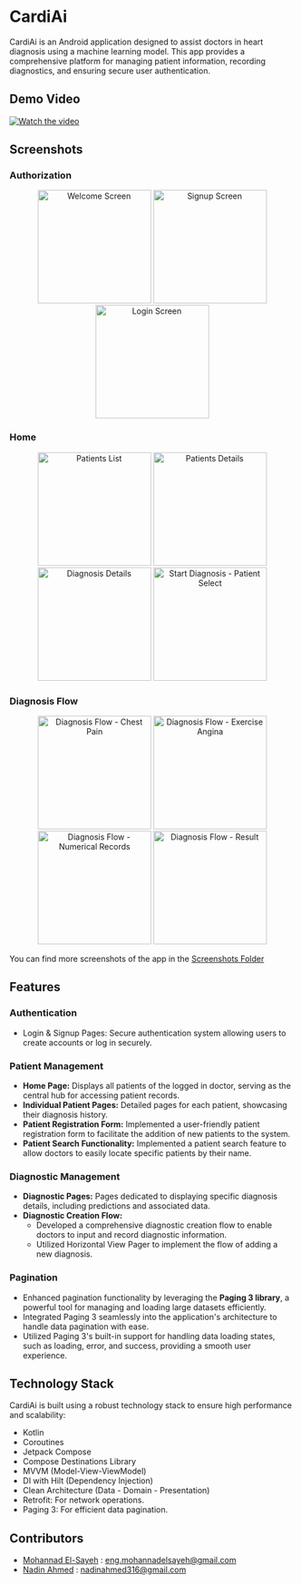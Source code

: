 # CardiAi

CardiAi is an Android application designed to assist doctors in heart diagnosis using a machine
learning model. This app provides a comprehensive platform for managing patient information,
recording diagnostics, and ensuring secure user authentication.

## Demo Video

[![Watch the video](https://img.youtube.com/vi/kGyIA0FJoXg/maxresdefault.jpg)](https://youtu.be/kGyIA0FJoXg)

## Screenshots

### Authorization

<p align="center">
  <img src="Screenshots/Welcome%20Screen.png" alt="Welcome Screen" width="200"/>
  <img src="Screenshots/Signup%20Screen.png" alt="Signup Screen" width="200"/>
  <img src="Screenshots/Login%20Screen.png" alt="Login Screen" width="200"/>
</p>

### Home

<p align="center">
  <img src="Screenshots/Patients%20List.png" alt="Patients List" width="200"/>
  <img src="Screenshots/Patient%20Details.png" alt="Patients Details" width="200"/>
  <img src="Screenshots/Diagnosis%20Details.png" alt="Diagnosis Details" width="200"/>
  <img src="Screenshots/Patient%20Select.png" alt="Start Diagnosis - Patient Select" width="200"/>
</p>

### Diagnosis Flow

<p align="center">
  <img src="Screenshots/Chest%20Pain.png" alt="Diagnosis Flow - Chest Pain" width="200"/>
  <img src="Screenshots/Exercise%20Angina.png" alt="Diagnosis Flow - Exercise Angina" width="200"/>
  <img src="Screenshots/Numerical%20Questions.png" alt="Diagnosis Flow - Numerical Records" width="200"/>
  <img src="Screenshots/Result.png" alt="Diagnosis Flow - Result" width="200"/>
</p>

You can find more screenshots of the app in
the [Screenshots Folder](https://github.com/CardiAi/CardiAi-Android/tree/master/Screenshots)

## Features

### Authentication

* Login & Signup Pages: Secure authentication system allowing users to create accounts or log in
  securely.

### Patient Management

* **Home Page:** Displays all patients of the logged in doctor, serving as the central hub for
  accessing patient records.
* **Individual Patient Pages:** Detailed pages for each patient, showcasing their diagnosis history.
* **Patient Registration Form:** Implemented a user-friendly patient registration form to facilitate
  the addition of new patients to the system.
* **Patient Search Functionality:** Implemented a patient search feature to allow doctors to easily
  locate specific patients by their name.

### Diagnostic Management

* **Diagnostic Pages:** Pages dedicated to displaying specific diagnosis details, including
  predictions and associated data.
* **Diagnostic Creation Flow:**
    * Developed a comprehensive diagnostic creation flow to enable doctors to input and record
      diagnostic information.
    * Utilized Horizontal View Pager to implement the flow of adding a new diagnosis.

### Pagination

* Enhanced pagination functionality by leveraging the **Paging 3 library**, a powerful tool for
  managing and loading large datasets efficiently.
* Integrated Paging 3 seamlessly into the application's architecture to handle data pagination with
  ease.
* Utilized Paging 3's built-in support for handling data loading states, such as loading, error, and
  success, providing a smooth user experience.

## Technology Stack

CardiAi is built using a robust technology stack to ensure high performance and scalability:

* Kotlin
* Coroutines
* Jetpack Compose
* Compose Destinations Library
* MVVM (Model-View-ViewModel)
* DI with Hilt (Dependency Injection)
* Clean Architecture (Data - Domain - Presentation)
* Retrofit: For network operations.
* Paging 3: For efficient data pagination.

## Contributors

* <a href="https://github.com/mSaayeh" target="_blank">Mohannad
  El-Sayeh</a> : [eng.mohannadelsayeh@gmail.com](mailto:eng.mohannadelsayeh@gmail.com)
* <a href="https://github.com/NadinAhmed" target="_blank">Nadin
  Ahmed</a> : [nadinahmed316@gmail.com](mailto:nadinahmed316@gmail.com)
